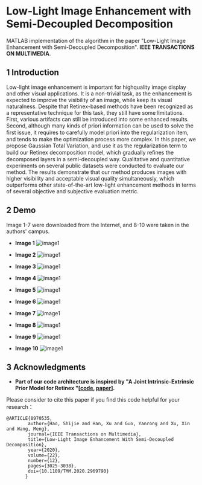 # Low-Light Image Enhancement with Semi-Decoupled Decomposition
MATLAB implementation of the algorithm in the  paper "Low-Light Image Enhancement with Semi-Decoupled Decomposition". **IEEE TRANSACTIONS ON MULTIMEDIA**.

## 1 Introduction
Low-light image enhancement is important for highquality image display and other visual applications. It is a non-trivial task, as the enhancement is expected to improve the visibility of an image, while keep its visual naturalness. Despite that Retinex-based methods have been recognized as a representative technique for this task, they still have some limitations. First, various artifacts can still be introduced into some enhanced results. Second, although many kinds of priori information can be used to solve the ﬁrst issue, it requires to carefully model priori into the regularization item, and tends to make the optimization process more complex. In this paper, we propose Gaussian Total Variation, and use it as the regularization term to build our Retinex decomposition model, which gradually reﬁnes the decomposed layers in a semi-decoupled way. Qualitative and quantitative experiments on several public datasets were conducted to evaluate our method. The results demonstrate that our method produces images with higher visibility and acceptable visual quality simultaneously, which outperforms other state-of-the-art low-light enhancement methods in terms of several objective and subjective evaluation metric.

## 2 Demo
Image 1-7 were downloaded from the Internet, and 8-10 were taken in the authors' campus.

- **Image 1**
![image1](/Demo/fig1.png)

- **Image 2**
![image1](/Demo/fig2.png)

- **Image 3**
![image1](/Demo/fig3.png)

- **Image 4**
![image1](/Demo/fig4.png)

- **Image 5**
![image1](/Demo/fig5.png)

- **Image 6**
![image1](/Demo/fig6.png)

- **Image 7**
![image1](/Demo/fig7.png)

- **Image 8**
![image1](/Demo/fig8.png)

- **Image 9**
![image1](/Demo/fig9.png)

- **Image 10**
![image1](/Demo/fig10.png)

## 3 Acknowledgments
- **Part of our code architecture is inspired by "A Joint Intrinsic-Extrinsic Prior Model for Retinex "[[code](https://github.com/caibolun/JieP), [paper](http://openaccess.thecvf.com/content_ICCV_2017/papers/Cai_A_Joint_Intrinsic-Extrinsic_ICCV_2017_paper.pdf)].**

Please consider to cite this paper if you find this code helpful for your research：

```
@ARTICLE{8970535,
        author={Hao, Shijie and Han, Xu and Guo, Yanrong and Xu, Xin and Wang, Meng},
        journal={IEEE Transactions on Multimedia}, 
        title={Low-Light Image Enhancement With Semi-Decoupled Decomposition}, 
        year={2020},
        volume={22},
        number={12},
        pages={3025-3038},
        doi={10.1109/TMM.2020.2969790}
       }
```
